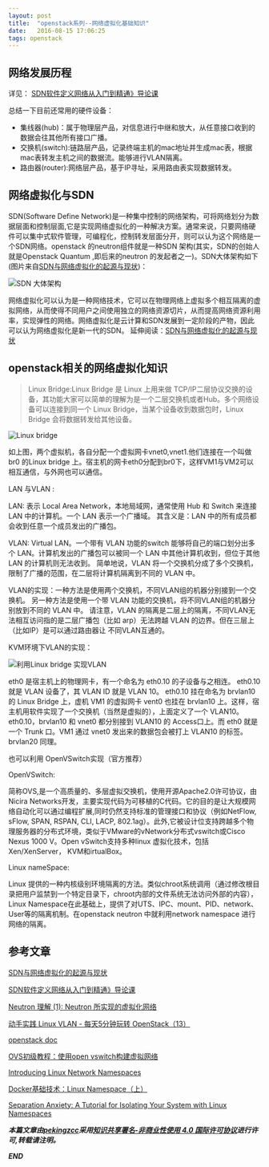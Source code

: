 ```yaml
---
layout: post
title:  "openstack系列--网络虚拟化基础知识"
date:   2016-08-15 17:06:25
tags: openstack
---
```




<a name="A"></a>

## 网络发展历程 

详见： 
[SDN软件定义网络从入门到精通》导论课](http://mp.weixin.qq.com/s?__biz=MjM5MTM3MzIzMg==&mid=209513316&idx=1&sn=e5dbd9a2ccccb88d0ee5c4d5790699c1#rd)

总结一下目前还常用的硬件设备：

 - 集线器(hub)：属于物理层产品，对信息进行中继和放大，从任意接口收到的数据会往其他所有接口广播。
 - 交换机(switch):链路层产品，记录终端主机的mac地址并生成mac表，根据mac表转发主机之间的数据流。能够进行VLAN隔离。
 - 路由器(router):网络层产品，基于IP寻址，采用路由表实现数据转发。


<a name="B"></a>

## 网络虚拟化与SDN

SDN(Software Define Network)是一种集中控制的网络架构，可将网络划分为数据层面和控制层面,它是实现网络虚拟化的一种解决方案。通常来说，只要网络硬件可以集中式软件管理，可编程化，控制转发层面分开，则可以认为这个网络是一个SDN网络。openstack 的neutron组件就是一种SDN 架构(其实，SDN的创始人就是Openstack Quantum
,即后来的neutron 的发起者之一)。SDN大体架构如下(图片来自[SDN与网络虚拟化的起源与现状](http://blog.sciencenet.cn/blog-1225851-974868.html))：

![SDN 大体架构](http://7xrnwq.com1.z0.glb.clouddn.com/20160816-SDN.jpeg)

网络虚拟化可以认为是一种网络技术，它可以在物理网络上虚拟多个相互隔离的虚拟网络，从而使得不同用户之间使用独立的网络资源切片，从而提高网络资源利用率，实现弹性的网络。网络虚拟化是云计算和SDN发展到一定阶段的产物，因此可以认为网络虚拟化是新一代的SDN。
延伸阅读：[SDN与网络虚拟化的起源与现状](http://blog.sciencenet.cn/blog-1225851-974868.html)

<a name="C"></a>

## openstack相关的网络虚拟化知识

 > Linux Bridge:Linux Bridge 是 Linux 上用来做 TCP/IP二层协议交换的设备，其功能大家可以简单的理解为是一个二层交换机或者Hub。多个网络设备可以连接到同一个 Linux Bridge，当某个设备收到数据包时，Linux Bridge 会将数据转发给其他设备。

![Linux bridge](http://7xrnwq.com1.z0.glb.clouddn.com/20160816-linux-bridge.png)

如上图，两个虚拟机，各自分配一个虚拟网卡vnet0,vnet1.他们连接在一个叫做br0 的Linux bridge 上。宿主机的网卡eth0分配到br0下，这样VM1与VM2可以相互通信，与外网也可以通信。



LAN 与VLAN :

LAN: 表示 Local Area Network，本地局域网，通常使用 Hub 和 Switch 来连接 LAN 中的计算机。一个 LAN 表示一个广播域。 其含义是：LAN 中的所有成员都会收到任意一个成员发出的广播包。 

VLAN: Virtual LAN。一个带有 VLAN 功能的switch 能够将自己的端口划分出多个 LAN。计算机发出的广播包可以被同一个 LAN 中其他计算机收到，但位于其他 LAN 的计算机则无法收到。 简单地说，VLAN 将一个交换机分成了多个交换机，限制了广播的范围，在二层将计算机隔离到不同的 VLAN 中。

VLAN的实现：一种方法是使用两个交换机，不同VLAN组的机器分别接到一个交换机。 另一种方法是使用一个带 VLAN 功能的交换机，将不同VLAN组的机器分别放到不同的 VLAN 中。 
请注意，VLAN 的隔离是二层上的隔离，不同VLAN无法相互访问指的是二层广播包（比如 arp）无法跨越 VLAN 的边界。但在三层上（比如IP）是可以通过路由器让 不同VLAN互通的。

KVM环境下VLAN的实现：

![利用Linux bridge 实现VLAN](http://7xrnwq.com1.z0.glb.clouddn.com/20160816-KVM-VLAN.jpg)

eth0 是宿主机上的物理网卡，有一个命名为 eth0.10 的子设备与之相连。 eth0.10 就是 VLAN 设备了，其 VLAN ID 就是 VLAN 10。 eth0.10 挂在命名为 brvlan10 的 Linux Bridge 上，虚机 VM1 的虚拟网卡 vent0 也挂在 brvlan10 上。这样，宿主机用软件实现了一个交换机（当然是虚拟的），上面定义了一个 VLAN10。 eth0.10，brvlan10 和 vnet0 都分别接到 VLAN10 的 Access口上。而 eth0 就是一个 Trunk 口。VM1 通过 vnet0 发出来的数据包会被打上 VLAN10 的标签。brvlan20 同理。


也可以利用 OpenVSwitch实现（官方推荐）

OpenVSwitch:

简称OVS,是一个高质量的、多层虚拟交换机，使用开源Apache2.0许可协议，由Nicira Networks开发，主要实现代码为可移植的C代码。它的目的是让大规模网络自动化可以通过编程扩展,同时仍然支持标准的管理接口和协议（例如NetFlow, sFlow, SPAN, RSPAN, CLI, LACP, 802.1ag）。此外,它被设计位支持跨越多个物理服务器的分布式环境，类似于VMware的vNetwork分布式vswitch或Cisco Nexus 1000 V。Open vSwitch支持多种linux 虚拟化技术，包括Xen/XenServer， KVM和irtualBox。

Linux nameSpace:

Linux 提供的一种内核级别环境隔离的方法。类似chroot系统调用（通过修改根目录把用户监禁到一个特定目录下，chroot内部的文件系统无法访问外部的内容），Linux Namespace在此基础上，提供了对UTS、IPC、mount、PID、network、User等的隔离机制。在openstack neutron 中就利用network namespace 进行网络的隔离。 


## 参考文章

[SDN与网络虚拟化的起源与现状](http://blog.sciencenet.cn/blog-1225851-974868.html)

[SDN软件定义网络从入门到精通》导论课](http://mp.weixin.qq.com/s?__biz=MjM5MTM3MzIzMg==&mid=209513316&idx=1&sn=e5dbd9a2ccccb88d0ee5c4d5790699c1#rd)

[Neutron 理解 (1): Neutron 所实现的虚拟化网络](http://geek.csdn.net/news/detail/67824)

[动手实践 Linux VLAN - 每天5分钟玩转 OpenStack（13）](https://www.ibm.com/developerworks/community/blogs/132cfa78-44b0-4376-85d0-d3096cd30d3f/entry/%E5%8A%A8%E6%89%8B%E5%AE%9E%E8%B7%B5_Linux_VLAN_%E6%AF%8F%E5%A4%A95%E5%88%86%E9%92%9F%E7%8E%A9%E8%BD%AC_OpenStack_13?lang=en)

[openstack doc](http://docs.openstack.org/mitaka/networking-guide/intro-os-networking-overview.html)

[OVS初级教程：使用open vswitch构建虚拟网络](http://www.sdnap.com/sdnap-post/3520.html)

[Introducing Linux Network Namespaces](http://blog.scottlowe.org/2013/09/04/introducing-linux-network-namespaces/)

[Docker基础技术：Linux Namespace（上）](http://coolshell.cn/articles/17010.html)

[Separation Anxiety: A Tutorial for Isolating Your System with Linux Namespaces](https://www.toptal.com/linux/separation-anxiety-isolating-your-system-with-linux-namespaces)

***本篇文章由[pekingzcc](https://zhangchenchen.github.io/)采用[知识共享署名-非商业性使用 4.0 国际许可协议](https://creativecommons.org/licenses/by-nc-sa/4.0/)进行许可,转载请注明。***


 ***END***
